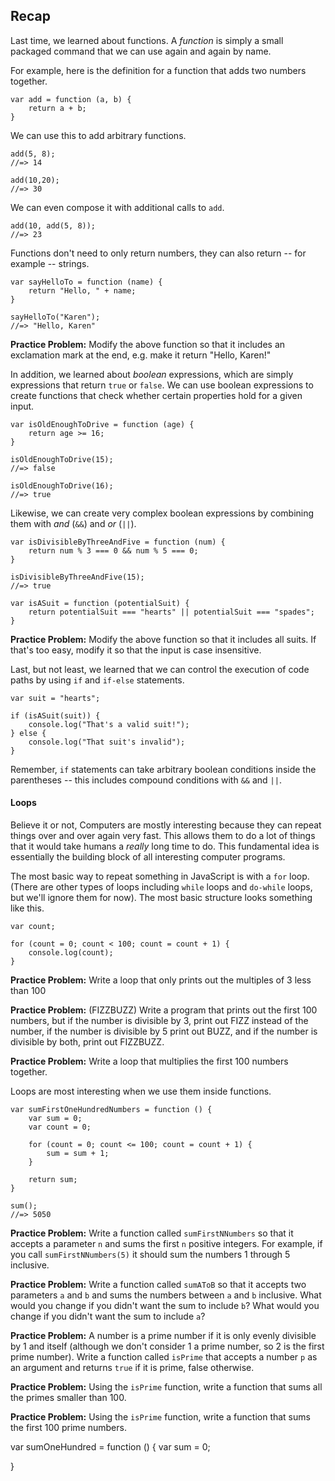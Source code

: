 ## Recap

Last time, we learned about functions. A _function_ is simply a small packaged command that we can use again and again by name.

For example, here is the definition for a function that adds two numbers together.

    var add = function (a, b) {
        return a + b;
    }

We can use this to add arbitrary functions.

    add(5, 8);
    //=> 14

    add(10,20);
    //=> 30

We can even compose it with additional calls to `add`.

    add(10, add(5, 8));
    //=> 23

Functions don't need to only return numbers, they can also return -- for example -- strings.

    var sayHelloTo = function (name) {
        return "Hello, " + name;
    }

    sayHelloTo("Karen");
    //=> "Hello, Karen"

**Practice Problem:** Modify the above function so that it includes an exclamation mark at the end, e.g. make it return "Hello, Karen!"

In addition, we learned about _boolean_ expressions, which are simply expressions that return `true` or `false`. We can use boolean expressions to create functions that check whether certain properties hold for a given input.

    var isOldEnoughToDrive = function (age) {
        return age >= 16;
    }

    isOldEnoughToDrive(15);
    //=> false

    isOldEnoughToDrive(16);
    //=> true

Likewise, we can create very complex boolean expressions by combining them with _and_ (`&&`) and _or_ (`||`).

    var isDivisibleByThreeAndFive = function (num) {
        return num % 3 === 0 && num % 5 === 0;
    }

    isDivisibleByThreeAndFive(15);
    //=> true

    var isASuit = function (potentialSuit) {
        return potentialSuit === "hearts" || potentialSuit === "spades";
    }

**Practice Problem:** Modify the above function so that it includes all suits. If that's too easy, modify it so that the input is case insensitive.

Last, but not least, we learned that we can control the execution of code paths by using `if` and `if-else` statements.

    var suit = "hearts";

    if (isASuit(suit)) {
        console.log("That's a valid suit!");
    } else {
        console.log("That suit's invalid");
    }


Remember, `if` statements can take arbitrary boolean conditions inside the parentheses -- this includes compound conditions with `&&` and `||`.

#### Loops

Believe it or not, Computers are mostly interesting because they can repeat things over and over again very fast. This allows them to do a lot of things that it would take humans a *really* long time to do. This fundamental idea is essentially the building block of all interesting computer programs.

The most basic way to repeat something in JavaScript is with a `for` loop. (There are other types of loops including `while` loops and `do-while` loops, but we'll ignore them for now). The most basic structure looks something like this.

    var count;

    for (count = 0; count < 100; count = count + 1) {
        console.log(count);
    }

**Practice Problem:** Write a loop that only prints out the multiples of 3 less than 100

**Practice Problem:** (FIZZBUZZ) Write a program that prints out the first 100 numbers, but if the number is divisible by 3, print out FIZZ instead of the number, if the number is divisible by 5 print out BUZZ, and if the number is divisible by both, print out FIZZBUZZ.

**Practice Problem:** Write a loop that multiplies the first 100 numbers together.

Loops are most interesting when we use them inside functions.

    var sumFirstOneHundredNumbers = function () {
        var sum = 0;
        var count = 0;
    
        for (count = 0; count <= 100; count = count + 1) {
            sum = sum + 1;
        }
    
        return sum;
    }

    sum();
    //=> 5050

**Practice Problem:** Write a function called `sumFirstNNumbers` so that it accepts a parameter `n` and sums the first `n` positive integers. For example, if you call `sumFirstNNumbers(5)` it should sum the numbers 1 through 5 inclusive.

**Practice Problem:** Write a function called `sumAToB` so that it accepts two parameters `a` and `b` and sums the numbers between `a` and `b` inclusive. What would you change if you didn't want the sum to include `b`? What would you change if you didn't want the sum to include `a`?

**Practice Problem:** A number is a prime number if it is only evenly divisible by 1 and itself (although we don't consider 1 a prime number, so 2 is the first prime number). Write a function called `isPrime` that accepts a number `p` as an argument and returns `true` if it is prime, false otherwise.

**Practice Problem:** Using the `isPrime` function, write a function that sums all the primes smaller than 100.

**Practice Problem:** Using the `isPrime` function, write a function that sums the first 100 prime numbers.


var sumOneHundred = function () {
var sum = 0;


}
